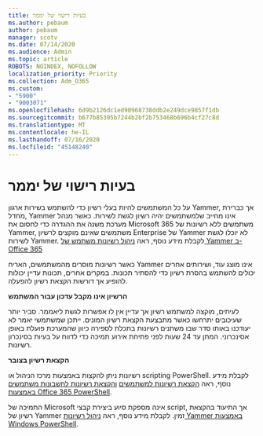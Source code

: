 ```yaml
---
title: בעיות רישוי של יממר
ms.author: pebaum
author: pebaum
manager: scotv
ms.date: 07/14/2020
ms.audience: Admin
ms.topic: article
ROBOTS: NOINDEX, NOFOLLOW
localization_priority: Priority
ms.collection: Adm_O365
ms.custom:
- "5900"
- "9003071"
ms.openlocfilehash: 6d9b2126dc1ed90968738ddb2e249dce9857f1db
ms.sourcegitcommit: b677b85395b7244b2bf2b753468b696b4cf27c8d
ms.translationtype: MT
ms.contentlocale: he-IL
ms.lasthandoff: 07/16/2020
ms.locfileid: "45148240"
---
```

# <a name="yammer-licensing-issues"></a>בעיות רישוי של יממר

על כל המשתמשים להיות בעלי רשיון כדי להשתמש בשירות ארגון Yammer, אך כברירת מחדל, Yammer אינו מחייב שלמשתמשים יהיה רשיון לגשת לשירות. כאשר מנהל מערכת משנה את ההגדרה כדי לחסום את Microsoft 365 משתמשים ללא רשיונות של Yammer, משתמשים שאינם מוקצים לרשיון Enterprise של Yammer לא יוכלו לגשת לשירות Yammer. לקבלת מידע נוסף, ראה [ניהול רשיונות משתמש של Yammer ב-Office 365](https://docs.microsoft.com/yammer/manage-yammer-users/manage-yammer-licenses-in-office-365) 

כאשר רשיונות מוסרים מהמשתמשים, האריח Yammer אינו מוצג עוד, ושירותים אחרים יכולים להשתמש בהסרת רשיון כדי להסתיר תכונות. במקרים אחרים, תכונות עדיין יכולות להופיע אך דורשות הקצאת רשיון להפעלה.  

**הרשיון אינו מקבל עדכון עבור המשתמש**  

לעיתים, מוקצה למשתמש רשיון אך עדיין אין לו אפשרות לגשת ליאממר. סביר יותר שעיכובים יתרחשו כאשר מתבצעת הקצאת רשיון המונים. ייתכן שמשתמשי יאמר לא יעודכנו באותו סדר שבו משתנים רשיונות בתכלת לספירה כיוון שהמערכת פועלת באופן אסינכרוני. המתן עד 24 שעות לפני פתיחת אירוע תמיכה כדי לדווח על בעיות בסינכרון רשיונות.  

**הקצאת רשיון בצובר**  

רשיונות ניתן להקצות באמצעות מרכז הניהול או scripting PowerShell. לקבלת מידע נוסף, ראה [הקצאת רשיונות למשתמשים](https://docs.microsoft.com/microsoft-365/admin/manage/assign-licenses-to-users) [והקצאת רשיונות לחשבונות משתמשים באמצעות Office 365 PowerShell](https://docs.microsoft.com/office365/enterprise/powershell/assign-licenses-to-user-accounts-with-office-365-powershell). 

התמיכה של Microsoft אינה מספקת סיוע ביצירת קבצי script, אך התיעוד בהקצאת רשיון של Yammer זמין. לקבלת מידע נוסף, ראה [ניהול רשיונות Yammer באמצעות Windows PowerShell](https://docs.microsoft.com/yammer/manage-yammer-users/manage-yammer-licenses-in-office-365#manage-yammer-licenses-by-using-windows-powershell).